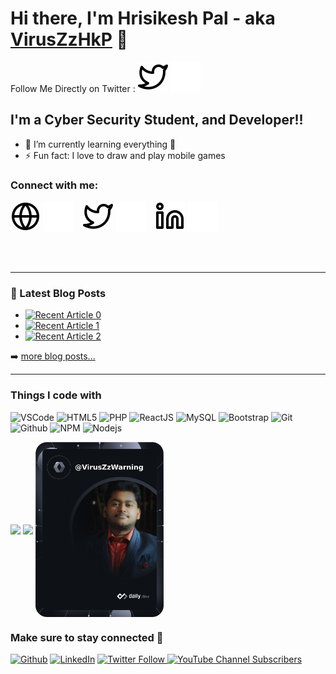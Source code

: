 # Hi there, I'm Hrisikesh Pal - aka [VirusZzHkP](https://viruszzwarning.medium.com) 👋 

 Follow Me Directly on Twitter : 
[![website](./img/twitter-light.svg)](https://twitter.com/intent/follow?original_referer=https%3A%2F%2Fgithub.com%2FcodeSTACKr&screen_name=hrisikesh_pal#gh-light-mode-only)
[![website](./img/twitter-dark.svg)](https://twitter.com/intent/follow?original_referer=https%3A%2F%2Fgithub.com%2FcodeSTACKr&screen_name=hrisikesh_pal#gh-dark-mode-only)
## I'm a Cyber Security Student, and Developer!!

- 🌱 I’m currently learning everything 🤣
- ⚡ Fun fact: I love to draw and play mobile games

### Connect with me:

[![website](./img/globe-light.svg)](https://viruszzwarning.medium.com#gh-light-mode-only)
[![website](./img/globe-dark.svg)](https://viruszzwarning.medium.com#gh-dark-mode-only)
&nbsp;&nbsp;
[![website](./img/twitter-light.svg)](https://twitter.com/hrisikesh_pal#gh-light-mode-only)
[![website](./img/twitter-dark.svg)](https://twitter.com/hrisikesh_pal#gh-dark-mode-only)
&nbsp;&nbsp;
[![website](./img/linkedin-light.svg)](https://www.linkedin.com/in/viruszzwarning#gh-light-mode-only)
[![website](./img/linkedin-dark.svg)](https://www.linkedin.com/in/viruszzwarning#gh-dark-mode-only)
&nbsp;&nbsp;



<br />
<br />

---

### 📕 Latest Blog Posts

<!-- BLOG-POST-LIST:START -->
- <a target="_blank" href="https://github-readme-medium-recent-article.vercel.app/medium/@viruszzwarning/0"><img src="https://github-readme-medium-recent-article.vercel.app/medium/@viruszzwarning/0" alt="Recent Article 0"></a>
- <a target="_blank" href="https://github-readme-medium-recent-article.vercel.app/medium/@viruszzwarning/1"><img src="https://github-readme-medium-recent-article.vercel.app/medium/@viruszzwarning/1" alt="Recent Article 1"></a>
- <a target="_blank" href="https://github-readme-medium-recent-article.vercel.app/medium/@viruszzwarning/2"><img src="https://github-readme-medium-recent-article.vercel.app/medium/@viruszzwarning/2" alt="Recent Article 2"></a> <br>
<!-- BLOG-POST-LIST:END -->
➡️ [more blog posts...](https://viruszzwarning.medium.com/)

---
<h3>Things I code with</h3>
<p>

<img alt="VSCode" src="https://img.shields.io/badge/-VS%20Code-blue?style=for-the-badge&logo=visualstudio&logoColor=white" />

<img alt="HTML5" src="https://img.shields.io/badge/-HTML5-E34F26?style=for-the-badge&logo=visualstudio&logoColor=white" />

<img alt="PHP" src="https://img.shields.io/badge/-PHP-45b8d8?style=for-the-badge&logo=php&logoColor=white" />

<img alt="ReactJS" src="https://img.shields.io/badge/React-20232A?style=for-the-badge&logo=react&logoColor=61DAFB" />

<img alt="MySQL" src="https://img.shields.io/badge/-MySQL-F9A03C?style=for-the-badge&logo=laravel&logoColor=white" />

<img alt="Bootstrap" src="https://img.shields.io/badge/-Bootstrap-green?style=for-the-badge&logo=Bootstrap&logoColor=white" />

<img alt="Git" src="https://img.shields.io/badge/-Git-F05032?style=for-the-badge&logo=Git&logoColor=white" />

<img alt="Github" src="https://img.shields.io/badge/-GitHub-grey?style=for-the-badge&logo=Github&logoColor=white" />

<img alt="NPM" src="https://img.shields.io/badge/-npm-CB3837?style=for-the-badge&logo=npm&logoColor=white" />

<img alt="Nodejs" src="https://img.shields.io/badge/-Nodejs-43853d?style=for-the-badge&logo=Node.js&logoColor=white" />

</p>

<p align="center">
  
  <a href="https://github.com/VirusZzHkP"><img src="https://github-readme-stats.vercel.app/api?username=VirusZzHkP&count_private=true&show_icons=true&theme=midnight-purple&line_height=48&custom_title=Github_Stats&hide=stars&include_all_commits&card_width=205" align="center"></a>
  <a href="https://github.com/VirusZzHkP"><img src="https://github-readme-stats.vercel.app/api/top-langs/?username=VirusZzHkP&count_private=true&hide=html,scss,,ejs&theme=midnight-purple&card_width=205" align="center"></a>
<a href="https://github.com/VirusZzHkP"><img src="https://github.com/VirusZzHkP/VirusZzHkP/blob/main/img/VirusZzWarning.png" width="205" alt="Hrisikesh's Dev Card" align="center"/></a>
</p>

<h3>Make sure to stay connected 🤗 </h3>
<p><a href="https://github.com/VirusZzHkP" target="_blank"><img alt="Github" src="https://img.shields.io/badge/GitHub-%2312100E.svg?&style=for-the-badge&logo=Github&logoColor=white" /></a>
<a href="https://www.linkedin.com/in/viruszzwarning" target="_blank"><img alt="LinkedIn" src="https://img.shields.io/badge/linkedin-%230077B5.svg?&style=for-the-badge&logo=linkedin&logoColor=white" /></a>
<a href="https://twitter.com/hrisikesh_pal" target="_blank"><img alt="Twitter Follow" src="https://img.shields.io/twitter/follow/hrisikesh_pal?color=blue&logoColor=yellow&style=for-the-badge">
<a href="https://www.youtube.com/channel/UC8TBVNC_3-Qnk7Nj3zJMeNA?sub_confirmation=1" target="_blank"><img alt="YouTube Channel Subscribers" src="https://img.shields.io/youtube/channel/subscribers/UC8TBVNC_3-Qnk7Nj3zJMeNA?style=for-the-badge">
</p>


